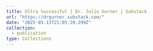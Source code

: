 ```yaml
---
title: Ultra Successful | Dr. Julie Gurner | Substack
url: "https://drgurner.substack.com/"
date: "2025-03-13T21:05:39.299Z"
collection:
  - publication
type: Collections
---
```

